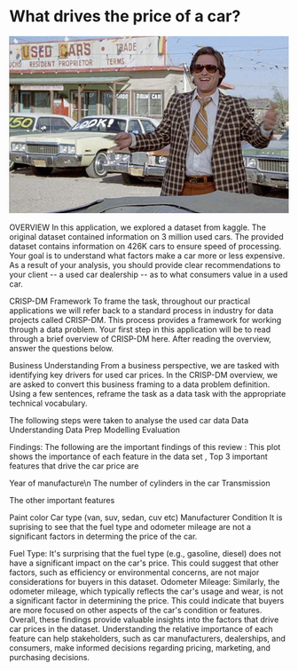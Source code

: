 # What drives the price of a car?

![](images/kurt.jpeg)

OVERVIEW
In this application, we explored a dataset from kaggle. The original dataset contained information on 3 million used cars. The provided dataset contains information on 426K cars to ensure speed of processing. Your goal is to understand what factors make a car more or less expensive. As a result of your analysis, you should provide clear recommendations to your client -- a used car dealership -- as to what consumers value in a used car.

CRISP-DM Framework
To frame the task, throughout our practical applications we will refer back to a standard process in industry for data projects called CRISP-DM. This process provides a framework for working through a data problem. Your first step in this application will be to read through a brief overview of CRISP-DM here. After reading the overview, answer the questions below.

Business Understanding
From a business perspective, we are tasked with identifying key drivers for used car prices. In the CRISP-DM overview, we are asked to convert this business framing to a data problem definition. Using a few sentences, reframe the task as a data task with the appropriate technical vocabulary.

The following steps were taken to analyse the used car data Data Understanding Data Prep Modelling Evaluation

Findings: The following are the important findings of this review :
This plot shows the importance of each feature in the data set , Top 3 important features that drive the car price are

Year of manufacture\n
The number of cylinders in the car
Transmission

The other important features 

Paint color
Car type (van, suv, sedan, cuv etc)
Manufacturer
Condition It is suprising to see that the fuel type and odometer mileage are not a significant factors in determing the price of the car.

Fuel Type: It's surprising that the fuel type (e.g., gasoline, diesel) does not have a significant impact on the car's price. This could suggest that other factors, such as efficiency or environmental concerns, are not major considerations for buyers in this dataset.
Odometer Mileage: Similarly, the odometer mileage, which typically reflects the car's usage and wear, is not a significant factor in determining the price. This could indicate that buyers are more focused on other aspects of the car's condition or features.
Overall, these findings provide valuable insights into the factors that drive car prices in the dataset. Understanding the relative importance of each feature can help stakeholders, such as car manufacturers, dealerships, and consumers, make informed decisions regarding pricing, marketing, and purchasing decisions.
